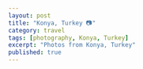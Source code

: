 ```yaml
---
layout: post
title: "Konya, Turkey 📷"
category: travel
tags: [photography, Konya, Turkey]
excerpt: "Photos from Konya, Turkey"
published: true
---
```

<script src="/assets/js/flickr-gallery.js"></script>
<div class="Konya"></div>
<script>
  flickr.addGallery("72157704766918224", ".Konya");
</script>
